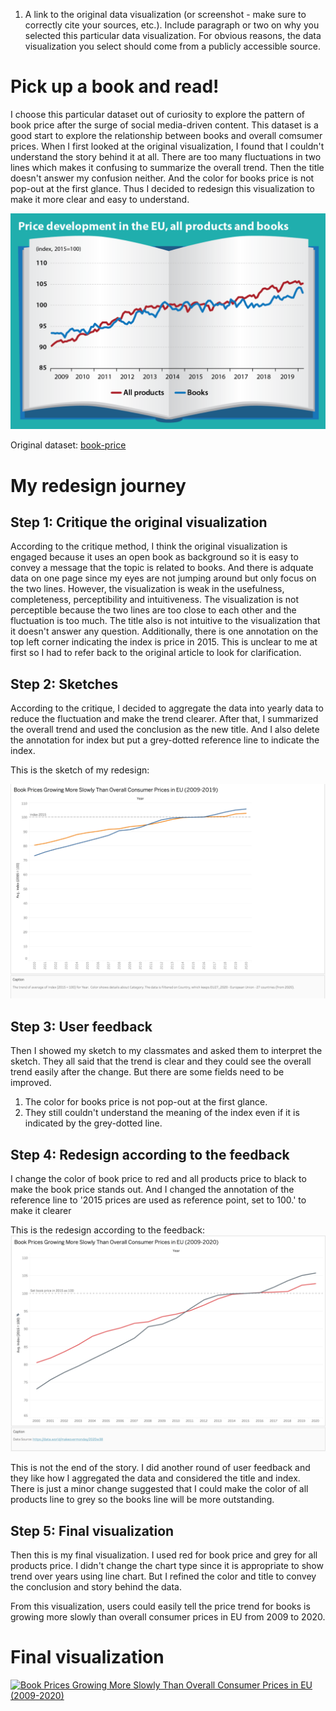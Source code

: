 1. A link to the original data visualization (or screenshot - make sure to correctly cite your sources, etc.).  Include paragraph or two on why you selected this particular data visualization.  For obvious reasons, the data visualization you select should come from a publicly accessible source.  
# Pick up a book and read!
I choose this particular dataset out of curiosity to explore the pattern of book price after the surge of social media-driven content. This dataset is a good start to explore the
relationship between books and overall comsumer prices. When I first looked at the original visualization, I found that I couldn't understand the story behind it at all.
There are too many fluctuations in two lines which makes it confusing to summarize the overall trend. Then the title doesn't answer my confusion neither. And the color for books price is not pop-out at the first glance.
Thus I decided to redesign this visualization to make it more clear and easy to understand.

![original](original.png)

Original dataset: [book-price](https://data.world/makeovermonday/2020w38)


# My redesign journey
## Step 1: Critique the original visualization
According to the critique method, I think the original visualization is engaged because it uses an open book as background so it is easy to convey a message that the topic is related to books.
And there is adquate data on one page since my eyes are not jumping around but only focus on the two lines. However, the visualization is weak in the usefulness, completeness, perceptibility and intuitiveness.
The visualization is not perceptible because the two lines are too close to each other and the fluctuation is too much. The title also is not intuitive to the visualization that it doesn't answer any question.
Additionally, there is one annotation on the top left corner indicating the index is price in 2015. This is unclear to me at first so  I had to refer back to the original article to look
for clarification.

## Step 2: Sketches
According to the critique, I decided to aggregate the data into yearly data to reduce the fluctuation and make the trend clearer. After that, I summarized the overall trend 
and used the conclusion as the new title. And I also delete the annotation for index but put a grey-dotted reference line to indicate the index.

This is the sketch of my redesign:

![sketch](sketch.png)

## Step 3: User feedback

Then I showed my sketch to my classmates and asked them to interpret the sketch. They all said that the trend is clear and they could see the overall trend easily after the change.
But there are some fields need to be improved. 
1. The color for books price is not pop-out at the first glance.
2. They still couldn't understand the meaning of the index even if it is indicated by the grey-dotted line.

## Step 4: Redesign according to the feedback
I change the color of book price to red and all products price to black to make the book price stands out.
And I changed the annotation of the reference line to '2015 prices are used as reference point, set to 100.' to make it clearer

This is the redesign according to the feedback:
![sketch_2](sketch2.png)

This is not the end of the story. I did another round of user feedback and they like how I aggregated the data and considered the title and index.
There is just a minor change suggested that I could make the color of all products line to grey so the books line will be more outstanding.

## Step 5: Final visualization
Then this is my final visualization. I used red for book price and grey for all products price. I didn't change the chart type since it is appropriate to show trend over years using
line chart. But I refined the color and title to convey the conclusion and story behind the data.

From this visualization, users could easily tell the price trend for 
books is growing more slowly than overall consumer prices in EU from 2009 to 2020.


# Final visualization
<div class="tableauPlaceholder" id="viz1731534769071" style="position: relative">
    <noscript>
        <a href="#">
            <img alt="Book Prices Growing More Slowly Than Overall Consumer Prices in EU (2009-2020)"
                 src="https://public.tableau.com/static/images/bo/book-price_17315347545370/Sheet2/1_rss.png"
                 style="border: none" />
        </a>
    </noscript>
    <object class="tableauViz" style="display:none;">
        <param name="host_url" value="https%3A%2F%2Fpublic.tableau.com%2F" />
        <param name="embed_code_version" value="3" />
        <param name="site_root" value="" />
        <param name="name" value="book-price_17315347545370/Sheet2" />
        <param name="tabs" value="no" />
        <param name="toolbar" value="yes" />
        <param name="static_image" value="https://public.tableau.com/static/images/bo/book-price_17315347545370/Sheet2/1.png" />
        <param name="animate_transition" value="yes" />
        <param name="display_static_image" value="yes" />
        <param name="display_spinner" value="yes" />
        <param name="display_overlay" value="yes" />
        <param name="display_count" value="yes" />
        <param name="language" value="en-US" />
        <param name="filter" value="publish=yes" />
    </object>
</div>
<script type="text/javascript">
    var divElement = document.getElementById('viz1731534769071');
    var vizElement = divElement.getElementsByTagName('object')[0];
    vizElement.style.width = '100%';
    vizElement.style.height = (divElement.offsetWidth * 0.75) + 'px';
    var scriptElement = document.createElement('script');
    scriptElement.src = 'https://public.tableau.com/javascripts/api/viz_v1.js';
    vizElement.parentNode.insertBefore(scriptElement, vizElement);
</script>